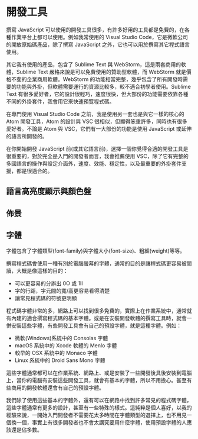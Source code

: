 # 開發工具

撰寫 JavaScript 可以使用的開發工具很多，有許多好用的工具都是免費的，在各種作業平台上都可以使用。例如我常使用的 Visual Studio Code，它是微軟公司的開放原始碼產品，除了撰寫 JavaScript 之外，它也可以用於撰寫其它程式語言使用。

其它我有使用的產品，包含了 Sublime Text 與 WebStorm，這是兩套商用的軟體，Sublime Text 嚴格來說是可以免費使用的贊助型軟體，而 WebStorm 就是價格不斐的企業商用軟體。WebStorm 的功能相當完整，幾乎包含了所有開發時需要的功能與外掛，但軟體需要運行的資源比較多，較不適合初學者使用。Sublime Text 有很多愛好者，它的設計很輕巧，速度很快，但大部份的功能需要依靠各種不同的外掛套件，我會用它來快速預覽程式碼。

在專門使用 Visual Studio Code 之前，我是使用另一套也是與它一樣的核心的 Atom 開發工具，Atom 的設計與 VSC 很相似，但顯得笨重許多，同時也有很多愛好者。不論是 Atom 與 VSC，它們有一大部份的功能是使用 JavaScript 或延伸的語言所開發的。

在你開始開發 JavaScript 前(或其它語言前)，選擇一個你覺得合適的開發工具是很重要的，對於完全是入門的開發者而言，我會推薦使用 VSC，除了它有完整的多國語言的操作與設定介面外，速度、效能、穩定性，以及最重要的外掛套件支援，都是很適合的。

## 語言高亮度顯示與顏色盤

## 佈景

## 字體

字體包含了字體類型(font-family)與字體大小(font-size)、粗細(weight)等等。

撰寫程式碼會使用一種有別於電腦螢幕的字體，通常的目的是讓程式碼更容易被閱讀，大概是像這樣的目的：

- 可以更容易的分辦出 0O 或 1lI
- 字的行距，字元間的寬/高更容易看得清楚
- 讓常見程式碼的符號更明顯

程式碼字體非常的多，網路上可以找到很多免費的，實際上在作業系統中，通常就有內建的適合撰寫程式碼的基本字體。或是在安裝開發軟體的撰寫工具時，就會一併安裝這些字體，有些開發工具會有自己的預設字體，就是這種字體。例如：

- 微軟(Windows)系統中的 Consolas 字體
- macOS 系統中的 Xcode 軟體的 Menlo 字體
- 較早的 OSX 系統中的 Monaco 字體
- Linux 系統中的 Droid Sans Mono 字體

這些字體通常都可以在作業系統、網路上、或是安裝了一些開發後具後安裝到電腦上，當你的電腦有安裝這些開發工具，就會有基本的字體，所以不用擔心。甚至有些商用的開發軟體還會有自己的預設字體。

我們除了使用這些基本的字體外，還有可以在網路中找到許多常見的程式碼字體，這些字體通常有更多的設計，甚至有一些特殊的樣式。這純粹是個人喜好，以我的經驗來說，一開始入門開發者不需要花太多時間在字體類型的選擇上，也不用見一個換一個，事實上有很多開發者也不會太講究要用什麼字體，使用預設字體的人應該還是佔多數。
